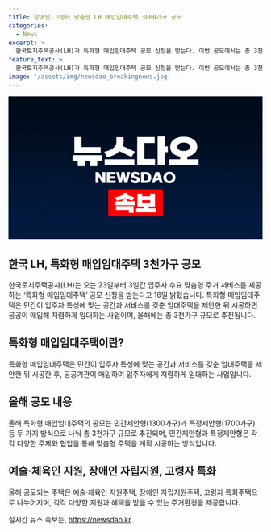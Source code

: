 ```yaml
---
title: 장애인·고령자 맞춤형 LH 매입임대주택 3000가구 공모
categories:
  - News
excerpt: >
  한국토지주택공사(LH)가 특화형 매입임대주택 공모 신청을 받는다. 이번 공모에서는 총 3천가구로, 민간제안형(1300가구)과 특정제안형(1700가구)으로 진행된다. 이를 통해 다양한 주제에 맞춘 맞춤형 주거 서비스를 제공할 예정이며, 신청기간은 23일부터 3일간이다. 특히, 예술·체육인, 장애인, 고령자 등 3가지 테마를 중심으로 공모가 이뤄지며, 주택의 분포는 수도권과 광역시를 중심으로 진행된다.
feature_text: >
  한국토지주택공사(LH)가 특화형 매입임대주택 공모 신청을 받는다. 이번 공모에서는 총 3천가구로, 민간제안형(1300가구)과 특정제안형(1700가구)으로 진행된다. 이를 통해 다양한 주제에 맞춘 맞춤형 주거 서비스를 제공할 예정이며, 신청기간은 23일부터 3일간이다. 특히, 예술·체육인, 장애인, 고령자 등 3가지 테마를 중심으로 공모가 이뤄지며, 주택의 분포는 수도권과 광역시를 중심으로 진행된다.
image: '/assets/img/newsdao_breakingnews.jpg'
---
```


<p><img src="/assets/img/newsdao_breakingnews.jpg" alt="pcversion 속보" /></p>

<h2 data-ke-size="size26">한국 LH, 특화형 매입임대주택 3천가구 공모</h2>

<p data-ke-size="size16">한국토지주택공사(LH)는 오는 23일부터 3일간 입주자 수요 맞춤형 주거 서비스를 제공하는 ‘특화형 매입임대주택’ 공모 신청을 받는다고 16일 밝혔습니다. 특화형 매입임대주택은 민간이 입주자 특성에 맞는 공간과 서비스를 갖춘 임대주택을 제안한 뒤 시공하면 공공이 매입해 저렴하게 임대하는 사업이며, 올해에는 총 3천가구 규모로 추진됩니다.</p>

<h2 data-ke-size="size24">특화형 매입임대주택이란?</h2>

<p data-ke-size="size16">특화형 매입임대주택은 민간이 입주자 특성에 맞는 공간과 서비스를 갖춘 임대주택을 제안한 뒤 시공한 후, 공공기관이 매입하여 입주자에게 저렴하게 임대하는 사업입니다.</p>

<h2 data-ke-size="size24">올해 공모 내용</h2>

<p data-ke-size="size16">올해 특화형 매입임대주택의 공모는 민간제안형(1300가구)과 특정제안형(1700가구) 등 두 가지 방식으로 나눠 총 3천가구 규모로 추진되며, 민간제안형과 특정제안형은 각각 다양한 주제와 협업을 통해 맞춤형 주택을 계획 시공하는 방식입니다.</p>

<h2 data-ke-size="size24">예술·체육인 지원, 장애인 자립지원, 고령자 특화</h2>

<p data-ke-size="size16">올해 공모되는 주택은 예술·체육인 지원주택, 장애인 자립지원주택, 고령자 특화주택으로 나누어지며, 각각 다양한 지원과 혜택을 받을 수 있는 주거환경을 제공합니다.</p>
실시간 뉴스 속보는, <a href="https://newsdao.kr" rel="dofollow">https://newsdao.kr</a>


